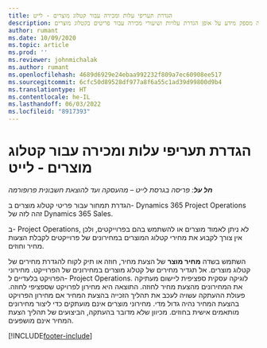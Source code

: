 ```yaml
---
title: הגדרת תעריפי עלות ומכירה עבור קטלוג מוצרים - לייט
description: מאמר זה מספק מידע על אופן הגדרת עלויות ושיעורי מכירה עבור פריטים בקטלוג מוצרים.
author: rumant
ms.date: 10/09/2020
ms.topic: article
ms.prod: ''
ms.reviewer: johnmichalak
ms.author: rumant
ms.openlocfilehash: 4689d6929e24ebaa992232f809a7ec60908ee517
ms.sourcegitcommit: 6cfc50d89528df977a8f6a55c1ad39d99800d9b4
ms.translationtype: HT
ms.contentlocale: he-IL
ms.lasthandoff: 06/03/2022
ms.locfileid: "8917393"
---
```

# <a name="set-up-cost-and-sales-rates-for-catalog-products---lite"></a>הגדרת תעריפי עלות ומכירה עבור קטלוג מוצרים - לייט

_**חל על**: פריסה בגרסת לייט – מהעסקה ועד להוצאת חשבונית פרופורמה_


הגדרת תמחור עבור פריטי קטלוג מוצרים ב- Dynamics 365 Project Operations זהה לזה של Dynamics 365 Sales.

ב- Project Operations, לא ניתן לאמוד מוצרים או להשתמש בהם בפרוייקטים, ולכן אין צורך לקבוע את מחירי קטלוג המוצרים במחירונים של פרוייקטים לקבלת הצעות מחיר וחוזים.

השתמש בשדה **מחיר מוצר** של הצעת מחיר, חוזה או תיק לקוח להגדרת מחירים של קטלוג מוצרים. אל תגדיר מחירים של קטלוג מוצרים במחירונים של הפרוייקט. מחירוני הפרויקט בלעדיים ל- Project Operations. לוגיקה עסקית ספציפית ליישום מעתיקה את המחירונים מהצעת מחיר לחוזה. התוצאה היא מחירון לפרויקט שספציפי לחוזה. פעולת ההעתקה עשויה לעכב את תהליך הזכייה בהצעת המחיר אם מחירון הפרויקט בהצעת המחיר נהיה גדול מדי. מחירוני מוצרים אינם מועתקים כדי ליצור מחירונים מותאמים אישית בחוזים. מכיוון שלא מדובר בהעתקה, הביצועים של תהליך הצעת המחיר אינם מושפעים.


[!INCLUDE[footer-include](../../includes/footer-banner.md)]